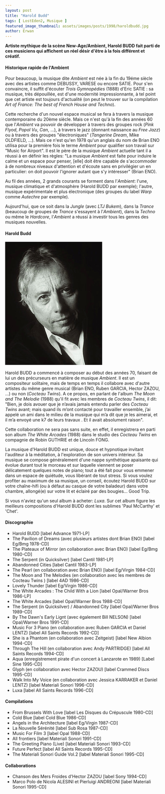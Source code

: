 ```yaml
---
layout: post
title: "Harold Budd"
tags: [ LostEden2, Musique ]
featured_image_thumbnail: assets/images/posts/1998/haroldbudd.jpg
author: Erwan
---
```


**Artiste mythique de la scène New-Age/Ambient, Harold BUDD fait parti de ces musiciens qui affichent un réel désir d'être à la fois différent et créatif.**

#### Historique rapide de l'Ambient

Pour beaucoup, la musique dite *Ambient* est née à la fin du 19éme siècle avec des artistes comme DEBUSSY, VARESE ou encore SATIE. Pour s'en convaincre, il suffit d'écouter *Trois Gymnopédies* (1888) d'Eric SATIE : sa musique, très dépouillée, est d'une modernité impressionnante, à tel point que cet artiste est toujours d'actualité (on peut le trouver sur la compilation *Art of France: The best of French House and Techno*). 

Cette recherche d'un nouvel espace musical se fera à travers la musique contemporaine du 20ème siècle. Mais ce n'est qu'à la fin des années 60 que l'*Ambient* va pouvoir de développer à travers des groupes rock (*Pink Flyod*, *Popol Vu*, *Can*, ...), à travers le jazz (donnant naissance au *Free Jazz*) ou à travers des groupes "électroniques" (*Tangerine Dream*, Mike OLDFIELD, ...). Mais ce n'est qu'en 1978 qu'un anglais du nom de Brian ENO utilisa pour la première fois le terme *Ambient* pour qualifier son travail sur "Music for Airport". Il est le père de la musique *Ambient* actuelle tant il a réussi à en définir les règles: "La musique *Ambient* est faite pour induire le calme et un espace pour penser, [elle] doit être capable de s'accommoder à de nombreux niveaux d'attention et d'écoute sans en privilégier un en particulier: on doit pouvoir l'ignorer autant que s'y intéresser" (Brian ENO). 

Au fil des années, 2 grands courants se forment dans l'*Ambient*: l'une, musique climatique et d'atmosphère (Harold BUDD par exemple); l'autre, musique expérimentale et plus électronique (des groupes du label *Warp* comme *Autechre* par exemple).

Aujourd'hui, que ce soit dans la *Jungle* (avec *LTJ Bukem*), dans la *Trance* (beaucoup de groupes de *Trance* s'essayent à l'*Ambient*), dans la *Techno* ou même le *Hardcore*, l'*Ambient* a réussi à investir tous les genres des musiques nouvelles.

#### Harold Budd

![Harold Budd](assets/images/posts/1998/haroldbudd.jpg#left)

Harold BUDD a commencé à composer au début des années 70, faisant de lui un des précurseurs en matière de musique *Ambient*. Il est un compositeur solitaire, mais de temps en temps il collabore avec d'autre artistes du même genre musical (Brian ENO, Ruben GARCIA, Hector ZAZOU, ...) ou non (*Cocteau Twins*). A ce propos, en parlant de l'album *The Moon and The Melodie* (1988) qu'il fit avec les membres de *Cocteau Twins*, il dit: "Bien, je dois avouer que je n’avais jamais entendu parler des *Cocteau Twins* avant; mais quand ils m’ont contacté pour travailler ensemble, j’ai appelé un ami dans le milieu de la musique qui m’a dit que je les aimerai, et il m’a envoyé une k7 de leurs travaux . Et il avait absolument raison". 

Cette collaboration ne sera pas sans suite, en effet, il enregistrera en parti son album *The White Arcades* (1988) dans le studio des *Cocteau Twins* en compagnie de Robin GUTHRIE et de Lincoln FONG. 

La musique d'Harold BUDD est unique, douce et hypnotique invitant l'auditeur à la méditation, à l'exploration de son univers intérieur. Sa musique se compose généralement d'une nappe synthétique apaisante qui évolue durant tout le morceau et sur laquelle viennent se  poser  délicatement quelques notes de piano; tout a été fait pour vous emmener dans un espace de quiétude, vous libérant de tout stress. Si vous voulez profiter au maximum de sa musique, un conseil, écoutez Harold BUDD sur votre chaîne-hifi (ou à défaut au casque de votre baladeur) dans votre chambre, allongé(e) sur votre lit et éclairé par des bougies... Good Trip.   

Si vous n'aviez qu'un seul album à acheter: *Luxa*. Sur cet album figure les meilleurs compositions d'Harold BUDD dont les sublimes 'Paul McCarthy' et 'Chet'. 

#### Discographie

- Harold BUDD [label Advance 1971-LP]
- The Pavilion of Dreams (avec plusieurs artistes dont Brian ENO) [label Eg/Bmg 1978-CD]
- The Plateaux of Mirror (en collaboration avec Brian ENO) [label Eg/Bmg 1980-CD]
- The Serpent (in Quicksilver) [label Cantil 1981-LP]
- Abandonned Cities [label Cantil 1983-LP] 
- The Pearl (en collaboration avec Brian ENO) [label Eg/Virgin 1984-CD]
- The Moon and The Melodies (en collaboration avec les membres de Cocteau Twins ) [label 4AD 1986-CD]
- Lovely Thunder [label Eg/Virgin 1986-CD]
- The White Arcades : The Child With a Lion [label Opal/Warner Bros 1986-LP]
- The White Arcades [label Opal/Warner Bros 1988-CD]
- The Serpent (in Quicksilver) / Abandonned City [label Opal/Warner Bros 1989-CD]
- By The Dawn's Early Lignt (avec également Bill NELSON) [label Opal/Warner Bros 1991-CD]
- Music For 3 Piano (en collaboration avec Ruben GARCIA et Daniel LENTZ) [label All Saints Records 1992-CD]
- She is a Phantom (en collaboration avec Zeitgeist) [label New Albion 1994-CD] 
- Through The Hill (en collaboration avec Andy PARTRIDGE) [label All Saints Records 1994-CD]
- Aqua (enregistrement pirate d'un concert à Lanzarote en 1989) [Label Sine 1995-CD]
- Glyph (en collaboration avec Hector ZAZOU) [label Crammed Discs 1995-CD]
- Walk Into My Voice (en collaboration avec Jessica KARRAKER et Daniel LENTZ) [label Materiali Sonori 1996-CD]  
- Luxa [label All Saints Records 1996-CD] 

#### Compilations

- From Brussels With Love [label Les Disques du Crépuscule 1980-CD]
- Cold Blue [label Cold Blue 1986-CD]
- Angels in the Architecture [label Eg/Virgin 1987-CD]
- La Nouvelle Sérénité [label Sub Rosa  1987-CD]
- Music For Film 3 [label Opal 1988-CD]    
- All frontiers [label Materiali Sonori 1991-CD]
- The Greeting Piano (Live) [label Materiali Sonori 1993-CD]
- Future Perfect [label All Saints Records 1995-CD]
- The Materiali Sonori Guide Vol.2 [label Materiali Sonori 1995-CD]

#### Collaborations

- Chanson des Mers Froides d'Hector ZAZOU [label Sony 1994-CD] 
- Marco Polo de Nicola ALESINI et Pierluigi ANDREONI [label Materiali Sonori 1995-CD]